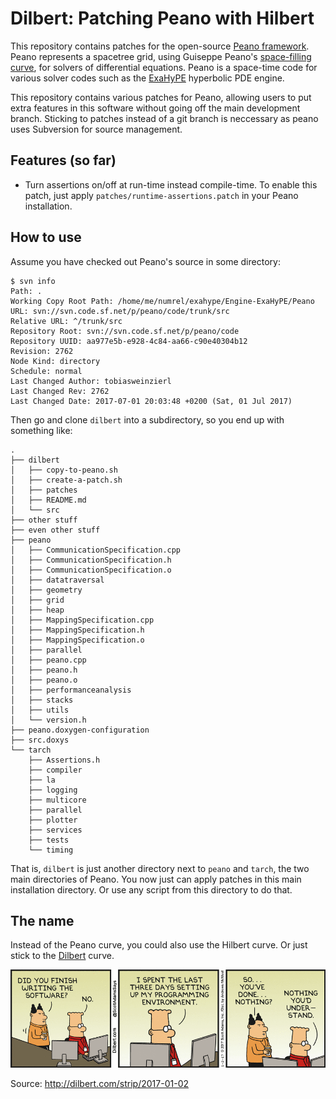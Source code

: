 # Dilbert: Patching Peano with Hilbert

This repository contains patches for the open-source
[Peano framework](http://www.peano-framework.org/). Peano represents
a spacetree grid, using Guiseppe Peano's
[space-filling curve](https://en.wikipedia.org/wiki/Space-filling_curve),
for solvers of differential equations. Peano is a space-time code for
various solver codes such as the [ExaHyPE](http://exahype.eu/) hyperbolic
PDE engine.

This repository contains various patches for Peano, allowing users to put
extra features in this software without going off the main development
branch. Sticking to patches instead of a git branch is neccessary as peano
uses Subversion for source management.

## Features (so far)

  * Turn assertions on/off at run-time instead compile-time. To enable
    this patch, just apply `patches/runtime-assertions.patch` in your
    Peano installation.

## How to use

Assume you have checked out Peano's source in some directory:

```
$ svn info
Path: .
Working Copy Root Path: /home/me/numrel/exahype/Engine-ExaHyPE/Peano
URL: svn://svn.code.sf.net/p/peano/code/trunk/src
Relative URL: ^/trunk/src
Repository Root: svn://svn.code.sf.net/p/peano/code
Repository UUID: aa977e5b-e928-4c84-aa66-c90e40304b12
Revision: 2762
Node Kind: directory
Schedule: normal
Last Changed Author: tobiasweinzierl
Last Changed Rev: 2762
Last Changed Date: 2017-07-01 20:03:48 +0200 (Sat, 01 Jul 2017)
```

Then go and clone `dilbert` into a subdirectory, so you end up with
something like:

```
.
├── dilbert
│   ├── copy-to-peano.sh
│   ├── create-a-patch.sh
│   ├── patches
│   ├── README.md
│   └── src
├── other stuff
├── even other stuff
├── peano
│   ├── CommunicationSpecification.cpp
│   ├── CommunicationSpecification.h
│   ├── CommunicationSpecification.o
│   ├── datatraversal
│   ├── geometry
│   ├── grid
│   ├── heap
│   ├── MappingSpecification.cpp
│   ├── MappingSpecification.h
│   ├── MappingSpecification.o
│   ├── parallel
│   ├── peano.cpp
│   ├── peano.h
│   ├── peano.o
│   ├── performanceanalysis
│   ├── stacks
│   ├── utils
│   └── version.h
├── peano.doxygen-configuration
├── src.doxys
└── tarch
    ├── Assertions.h
    ├── compiler
    ├── la
    ├── logging
    ├── multicore
    ├── parallel
    ├── plotter
    ├── services
    ├── tests
    └── timing
```

That is, `dilbert` is just another directory next to `peano` and `tarch`,
the two main directories of Peano. You now just can apply patches in this
main installation directory. Or use any script from this directory to
do that.

## The name

Instead of the Peano curve, you could also use the Hilbert curve. Or just
stick to the [Dilbert](https://en.wikipedia.org/wiki/Dilbert) curve.

![Programming environment](hilbert.png)

Source: http://dilbert.com/strip/2017-01-02
